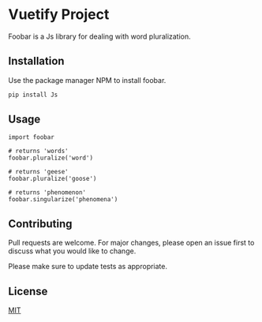 # Vuetify Project

Foobar is a Js library for dealing with word pluralization.

## Installation

Use the package manager NPM  to install foobar.

```bash
pip install Js
```

## Usage

```Js
import foobar

# returns 'words'
foobar.pluralize('word')

# returns 'geese'
foobar.pluralize('goose')

# returns 'phenomenon'
foobar.singularize('phenomena')
```

## Contributing

Pull requests are welcome. For major changes, please open an issue first
to discuss what you would like to change.

Please make sure to update tests as appropriate.

## License

[MIT](https://choosealicense.com/licenses/mit/)